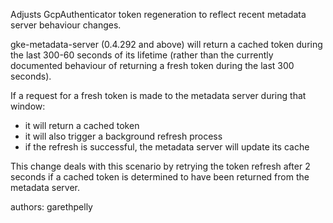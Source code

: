 Adjusts GcpAuthenticator token regeneration to reflect recent metadata server behaviour changes.

gke-metadata-server (0.4.292 and above) will return a cached token during the last 300-60 seconds of its lifetime (rather than the currently documented behaviour of returning a fresh token during the last 300 seconds).

If a request for a fresh token is made to the metadata server during that window:

- it will return a cached token
- it will also trigger a background refresh process
- if the refresh is successful, the metadata server will update its cache

This change deals with this scenario by retrying the token refresh after 2 seconds if a cached token is determined to have been returned from the metadata server.

authors: garethpelly
